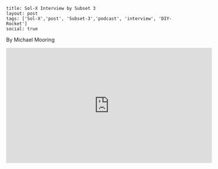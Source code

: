 ```
title: Sol-X Interview by Subset 3
layout: post
tags: ['Sol-X','post', 'Subset-3','podcast', 'interview', 'DIY-Rocket']
social: true
```
By Michael Mooring


<iframe class="block auto-center" width="560" height="315" src="http://www.youtube.com/embed/vXi0DmcZWNc" frameborder="0" allowfullscreen></iframe>